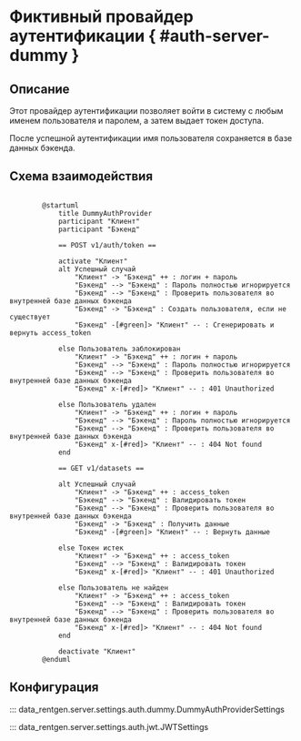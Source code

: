 # Фиктивный провайдер аутентификации { #auth-server-dummy }

## Описание

Этот провайдер аутентификации позволяет войти в систему с любым именем пользователя и паролем, а затем выдает токен доступа.

После успешной аутентификации имя пользователя сохраняется в базе данных бэкенда.

## Схема взаимодействия

```plantuml title="Схема взаимодействия"

        @startuml
            title DummyAuthProvider
            participant "Клиент"
            participant "Бэкенд"

            == POST v1/auth/token ==

            activate "Клиент"
            alt Успешный случай
                "Клиент" -> "Бэкенд" ++ : логин + пароль
                "Бэкенд" --> "Бэкенд" : Пароль полностью игнорируется
                "Бэкенд" --> "Бэкенд" : Проверить пользователя во внутренней базе данных бэкенда
                "Бэкенд" -> "Бэкенд" : Создать пользователя, если не существует
                "Бэкенд" -[#green]> "Клиент" -- : Сгенерировать и вернуть access_token

            else Пользователь заблокирован
                "Клиент" -> "Бэкенд" ++ : логин + пароль
                "Бэкенд" --> "Бэкенд" : Пароль полностью игнорируется
                "Бэкенд" --> "Бэкенд" : Проверить пользователя во внутренней базе данных бэкенда
                "Бэкенд" x-[#red]> "Клиент" -- : 401 Unauthorized

            else Пользователь удален
                "Клиент" -> "Бэкенд" ++ : логин + пароль
                "Бэкенд" --> "Бэкенд" : Пароль полностью игнорируется
                "Бэкенд" --> "Бэкенд" : Проверить пользователя во внутренней базе данных бэкенда
                "Бэкенд" x-[#red]> "Клиент" -- : 404 Not found
            end

            == GET v1/datasets ==

            alt Успешный случай
                "Клиент" -> "Бэкенд" ++ : access_token
                "Бэкенд" --> "Бэкенд" : Валидировать токен
                "Бэкенд" --> "Бэкенд" : Проверить пользователя во внутренней базе данных бэкенда
                "Бэкенд" -> "Бэкенд" : Получить данные
                "Бэкенд" -[#green]> "Клиент" -- : Вернуть данные

            else Токен истек
                "Клиент" -> "Бэкенд" ++ : access_token
                "Бэкенд" --> "Бэкенд" : Валидировать токен
                "Бэкенд" x-[#red]> "Клиент" -- : 401 Unauthorized

            else Пользователь не найден
                "Клиент" -> "Бэкенд" ++ : access_token
                "Бэкенд" --> "Бэкенд" : Валидировать токен
                "Бэкенд" --> "Бэкенд" : Проверить пользователя во внутренней базе данных бэкенда
                "Бэкенд" x-[#red]> "Клиент" -- : 404 Not found
            end

            deactivate "Клиент"
        @enduml
```

## Конфигурация

::: data_rentgen.server.settings.auth.dummy.DummyAuthProviderSettings

::: data_rentgen.server.settings.auth.jwt.JWTSettings
